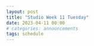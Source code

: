 ```yaml
---
layout: post
title: "Studio Week 11 Tuesday"
date: 2023-04-11 00:00
# categories: announcements
tags: schedule
---
```


